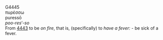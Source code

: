 <body>
  <p>G4445<br>  πυρέσσω  <br> puressō  <br><i>poo-res‘-so </i><br>From <a href="g4443.htm">4443</a>  to be <i>on</i> <i>fire</i>, that is, (specifically) to <i>have</i> <i>a</i> <i>fever:</i> - be sick of a fever.<br></p>
 </body>